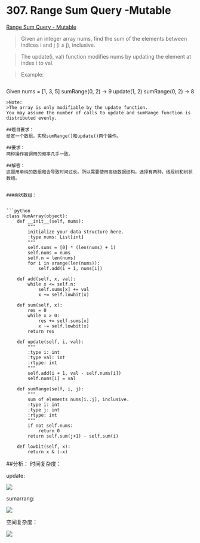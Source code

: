 # 307. Range Sum Query -Mutable
[Range Sum Query - Mutable](https://leetcode.com/problems/range-sum-query-mutable/)

>Given an integer array nums, find the sum of the elements between indices i and j (i ≤ j), inclusive.

>The update(i, val) function modifies nums by updating the element at index i to val.

>Example:

>```
Given nums = [1, 3, 5]
sumRange(0, 2) -> 9
update(1, 2)
sumRange(0, 2) -> 8
```
>Note:
>The array is only modifiable by the update function.
You may assume the number of calls to update and sumRange function is distributed evenly.

##题目要求：
给定一个数组，实现sumRange()和update()两个操作。

##要求：
两种操作被调用的频率几乎一致。

##解答：
这题用单纯的数组和会导致时间过长。所以需要使用高级数据结构。选择有两种，线段树和树状数组。


###树状数组：


```python
class NumArray(object):
    def __init__(self, nums):
        """
        initialize your data structure here.
        :type nums: List[int]
        """
        self.sums = [0] * (len(nums) + 1)
        self.nums = nums
        self.n = len(nums)
        for i in xrange(len(nums)):
            self.add(i + 1, nums[i])
            
    def add(self, x, val):
        while x <= self.n:
            self.sums[x] += val
            x += self.lowbit(x)
            
    def sum(self, x):
        res = 0
        while x > 0:
            res += self.sums[x]
            x -= self.lowbit(x)
        return res
    
    def update(self, i, val):
        """
        :type i: int
        :type val: int
        :rtype: int
        """
        self.add(i + 1, val - self.nums[i])
        self.nums[i] = val

    def sumRange(self, i, j):
        """
        sum of elements nums[i..j], inclusive.
        :type i: int
        :type j: int
        :rtype: int
        """
        if not self.nums:
            return 0
        return self.sum(j+1) - self.sum(i)
        
    def lowbit(self, x):
        return x & (-x)

```

##分析：
时间复杂度：

update:

<img src="http://chart.googleapis.com/chart?cht=tx&amp;chl=\Large O(log(n)) " style="border:none;">

sumarrang:

<img src="http://chart.googleapis.com/chart?cht=tx&amp;chl=\Large O(log(n)) " style="border:none;">


空间复杂度：

<img src="http://chart.googleapis.com/chart?cht=tx&amp;chl=\Large O(n) " style="border:none;">
